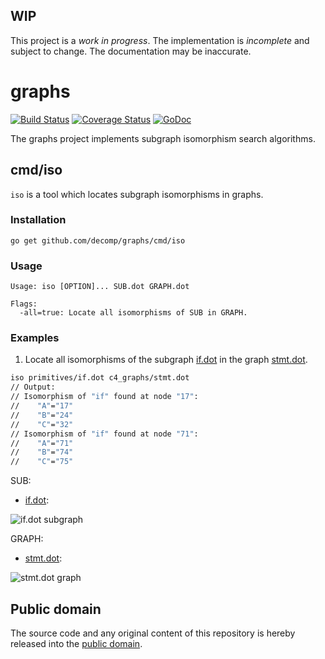 ## WIP

This project is a *work in progress*. The implementation is *incomplete* and subject to change. The documentation may be inaccurate.

# graphs

[![Build Status](https://travis-ci.org/decomp/graphs.svg?branch=master)](https://travis-ci.org/decomp/graphs)
[![Coverage Status](https://img.shields.io/coveralls/decomp/graphs.svg)](https://coveralls.io/r/decomp/graphs?branch=master)
[![GoDoc](https://godoc.org/github.com/decomp/graphs?status.svg)](https://godoc.org/github.com/decomp/graphs)

The graphs project implements subgraph isomorphism search algorithms.

## cmd/iso

`iso` is a tool which locates subgraph isomorphisms in graphs.

### Installation

```shell
go get github.com/decomp/graphs/cmd/iso
```

### Usage

    Usage: iso [OPTION]... SUB.dot GRAPH.dot

    Flags:
      -all=true: Locate all isomorphisms of SUB in GRAPH.

### Examples

1) Locate all isomorphisms of the subgraph [if.dot](testdata/primitives/if.dot) in the graph [stmt.dot](testdata/c4_graphs/stmt.dot).

```bash
iso primitives/if.dot c4_graphs/stmt.dot
// Output:
// Isomorphism of "if" found at node "17":
//    "A"="17"
//    "B"="24"
//    "C"="32"
// Isomorphism of "if" found at node "71":
//    "A"="71"
//    "B"="74"
//    "C"="75"
```

SUB:
* [if.dot](testdata/primitives/if.dot):

![if.dot subgraph](https://raw.githubusercontent.com/decomp/graphs/master/testdata/primitives/if.png)

GRAPH:
* [stmt.dot](testdata/c4_graphs/stmt.dot):

![stmt.dot graph](https://raw.githubusercontent.com/decomp/graphs/master/testdata/c4_graphs/stmt.png)

## Public domain

The source code and any original content of this repository is hereby released into the [public domain].

[public domain]: https://creativecommons.org/publicdomain/zero/1.0/
